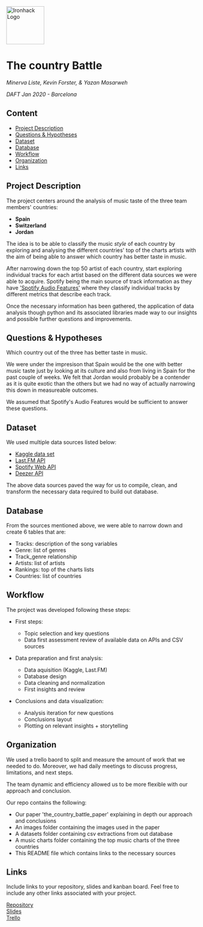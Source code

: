 
<img src="https://bit.ly/2VnXWr2" alt="Ironhack Logo" width="100"/>

# The country Battle
*Minerva Liste, Kevin Forster, & Yazan Masarweh*

*DAFT Jan 2020 - Barcelona*

## Content
- [Project Description](#project-description)
- [Questions & Hypotheses](#questions-hypotheses)
- [Dataset](#dataset)
- [Database](#database)
- [Workflow](#workflow)
- [Organization](#organization)
- [Links](#links)

## Project Description
The project centers around the analysis of music taste of the three team members' countries:
- **Spain**
- **Switzerland**
- **Jordan**

The idea is to be able to classify the music *style* of each country by exploring and analysing the different countries' top of the charts artists with the aim of being able to answer which country has better taste in music.

After narrowing down the top 50 artist of each country, start exploring individual tracks for each artist based on the different data sources we were able to acquire. Spotify being the main source of track information as they have ['Spotify Audio Features'](https://developer.spotify.com/documentation/web-api/reference/tracks/get-several-audio-features/) where they classify individual tracks by different metrics that describe each track.

Once the necessary information has been gathered, the application of data analysis though python and its associated libraries made way to our insights and possible further questions and improvements.

## Questions & Hypotheses
Which country out of the three has better taste in music.

We were under the impresison that Spain would be the one with better music taste just by looking at its culture and also from living in Spain for the past couple of weeks. We felt that Jordan would probably be a contender as it is quite exotic than the others but we had no way of actually narrowing this down in measureable outcomes.

We assumed that Spotify's Audio Features would be sufficient to answer these questions.

## Dataset
We used multiple data sources listed below:
- [Kaggle data set](https://www.kaggle.com/zaheenhamidani/ultimate-spotify-tracks-db)
- [Last.FM API](https://www.last.fm/api/)
- [Spotify Web API](https://developer.spotify.com/documentation/web-api/)
- [Deezer API](https://developers.deezer.com/api)

The above data sources paved the way for us to compile, clean, and transform the necessary data required to build out database.

## Database
From the sources mentioned above, we were able to narrow down and create 6 tables that are:

- Tracks: description of the song variables
- Genre: list of genres
- Track_genre relationship
- Artists: list of artists
- Rankings: top of the charts lists
- Countries: list of countries

## Workflow
The project was developed following these steps:

- First steps:
	- Topic selection and key questions
	- Data first assessment review of available data on APIs and CSV sources 

- Data preparation and first analysis:
	- Data aquisition (Kaggle, Last.FM)
	- Database design
	- Data cleaning and normalization
	- First insights and review

- Conclusions and data visualization:
	- Analysis iteration for new questions
	- Conclusions layout
	- Plotting on relevant insights + storytelling 


## Organization
We used a trello baord to split and measure the amount of work that we needed to do. Moreover, we had daily meetings to discuss progress, limitations, and next steps.

The team dynamic and efficiency allowed us to be more flexible with our approach and conclusion.

Our repo contains the following:
- Our paper 'the_country_battle_paper' explaining in depth our approach and conclusions
- An images folder containing the images used in the paper
- A datasets folder containing csv extractions from out database
- A music charts folder containing the top music charts of the three countries
- This README file which contains links to the necessary sources


## Links
Include links to your repository, slides and kanban board. Feel free to include any other links associated with your project.

[Repository](https://github.com/minervaliste/Project-Week-3-Data-Thieves)  
[Slides](https://docs.google.com/presentation/d/1vlLHDGbt1QE6uzdMW_RN9ocRO5lnhinCdKUaRJVpNe0/edit#slide=id.g6ea47b3d4e_0_30)  
[Trello](https://trello.com/b/UVENp2Lm/project3team4)  
